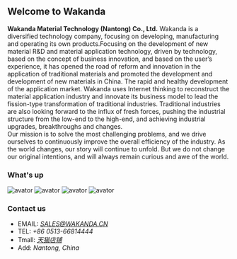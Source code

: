 ## Welcome to Wakanda

**Wakanda Material Technology (Nantong) Co., Ltd.** Wakanda is a diversified technology company, focusing on developing, manufacturing and operating its own products.Focusing on the development of new material R&D and material application technology, driven by technology, based on the concept of business innovation, and based on the user’s experience, it has opened the road of reform and innovation in the application of traditional materials and promoted the development and development of new materials in China. The rapid and healthy development of the application market. Wakanda uses Internet thinking to reconstruct the material application industry and innovate its business model to lead the fission-type transformation of traditional industries. Traditional industries are also looking forward to the influx of fresh forces, pushing the industrial structure from the low-end to the high-end, and achieving industrial upgrades, breakthroughs and changes.      
Our mission is to solve the most challenging problems, and we drive ourselves to continuously improve the overall efficiency of the industry. As the world changes, our story will continue to unfold. But we do not change our original intentions, and will always remain curious and awe of the world.    

### What's up
![avator](https://cbu01.alicdn.com/img/ibank/2020/615/938/23123839516_1311074293.jpg)
![avator](https://cbu01.alicdn.com/img/ibank/2020/205/040/23218040502_1311074293.jpg)
![avator](https://cbu01.alicdn.com/img/ibank/2020/479/581/23123185974_1311074293.jpg)
![avator](https://cbu01.alicdn.com/img/ibank/2020/332/390/23037093233_1311074293.jpg)

### Contact us

- EMAIL: *SALES@WAKANDA.CN*
- TEL: *+86 0513-66814444*
- Tmall: *[天猫店铺](http:www.wakanda.ltd)*
- Add: *Nantong, China*
